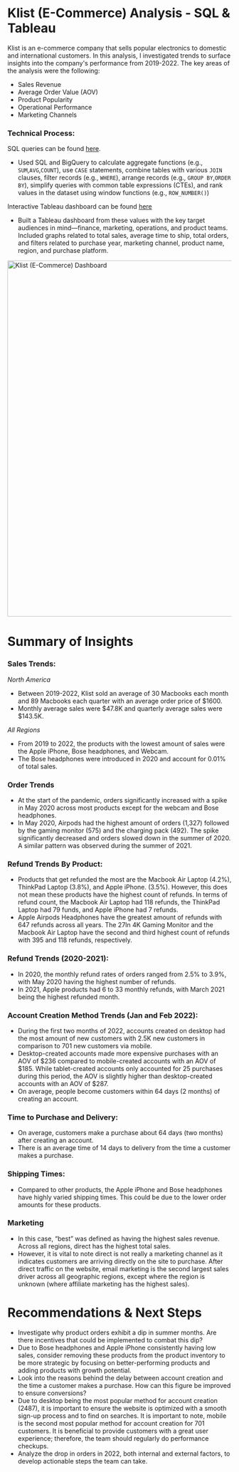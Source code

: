 # **Klist (E-Commerce) Analysis - SQL & Tableau**

Klist is an e-commerce company that sells popular electronics to domestic and international customers. In this analysis, I investigated trends to surface insights into the company's performance from 2019-2022. The key areas of the analysis were the following:

- Sales Revenue
- Average Order Value (AOV)
- Product Popularity
- Operational Performance
- Marketing Channels

### **Technical Process**:

SQL queries can be found [here](https://github.com/thisivlozano/klist-analysis-sql-tableau/blob/main/klist_queries.sql). 
- Used SQL and BigQuery to calculate aggregate functions (e.g., `SUM`,`AVG`,`COUNT`), use `CASE` statements, combine tables with various `JOIN` clauses, filter records (e.g., `WHERE`), arrange records (e.g., `GROUP BY`,`ORDER BY`), simplify queries with common table expressions (CTEs), and rank values in the dataset using window functions (e.g., `ROW_NUMBER()`)

Interactive Tableau dashboard can be found [here](https://public.tableau.com/app/profile/vl8808/viz/KlistE-CommerceDashboard/Dashboard)
- Built a Tableau dashboard from these values with the key target audiences in mind—finance, marketing, operations, and product teams. Included graphs related to total sales, average time to ship, total orders, and filters related to purchase year, marketing channel, product name, region, and purchase platform.

<img width="800" alt="Klist (E-Commerce) Dashboard" src="https://github.com/thisivlozano/klist-analysis-sql-tableau/assets/136519035/b97ef51a-90c0-4d56-9faf-d441bf481b88">

# **Summary of Insights**

### **Sales Trends**: 

*North America*
- Between 2019-2022, Klist sold an average of 30 Macbooks each month and 89 Macbooks each quarter with an average order price of $1600.
- Monthly average sales were $47.8K and quarterly average sales were $143.5K.

*All Regions*
- From 2019 to 2022, the products with the lowest amount of sales were the Apple iPhone, Bose headphones, and Webcam.
- The Bose headphones were introduced in 2020 and account for 0.01% of total sales.

### **Order Trends**
- At the start of the pandemic, orders significantly increased with a spike in May 2020 across most products except for the webcam and Bose headphones.
- In May 2020, Airpods had the highest amount of orders (1,327) followed by the gaming monitor (575) and the charging pack (492). The spike significantly decreased and orders slowed down in the summer of 2020. A similar pattern was observed during the summer of 2021.

### **Refund Trends By Product**: 
- Products that get refunded the most are the Macbook Air Laptop (4.2%), ThinkPad Laptop (3.8%), and Apple iPhone. (3.5%). However, this does not mean these products have the highest count of refunds. In terms of refund count, the Macbook Air Laptop had 118 refunds, the ThinkPad Laptop had 79 funds, and Apple iPhone had 7 refunds. 
- Apple Airpods Headphones have the greatest amount of refunds with 647 refunds across all years. The 27In 4K Gaming Monitor and the Macbook Air Laptop have the second and third highest count of refunds with 395 and 118 refunds, respectively.

### **Refund Trends (2020-2021)**: 
- In 2020, the monthly refund rates of orders ranged from 2.5% to 3.9%, with May 2020 having the highest number of refunds.
- In 2021, Apple products had 6 to 33 monthly refunds, with March 2021 being the highest refunded month.

### **Account Creation Method Trends (Jan and Feb 2022)**:
- During the first two months of 2022, accounts created on desktop had the most amount of new customers with 2.5K new customers in comparison to 701 new customers via mobile. 
- Desktop-created accounts made more expensive purchases with an AOV of $236 compared to mobile-created accounts with an AOV of $185. While tablet-created accounts only accounted for 25 purchases during this period, the AOV is slightly higher than desktop-created accounts with an AOV of $287.
- On average, people become customers within 64 days (2 months) of creating an account.

### **Time to Purchase and Delivery**:
- On average, customers make a purchase about 64 days (two months) after creating an account.
- There is an average time of 14 days to delivery from the time a customer makes a purchase.

### **Shipping Times**:
- Compared to other products, the Apple iPhone and Bose headphones have highly varied shipping times. This could be due to the lower order amounts for these products.

### **Marketing**
- In this case, “best” was defined as having the highest sales revenue. Across all regions, direct has the highest total sales. 
- However, it is vital to note direct is not really a marketing channel as it indicates customers are arriving directly on the site to purchase. After direct traffic on the website, email marketing is the second largest sales driver across all geographic regions, except where the region is unknown (where affiliate marketing has the highest sales).

# **Recommendations & Next Steps**
- Investigate why product orders exhibit a dip in summer months. Are there incentives that could be implemented to combat this dip?
- Due to Bose headphones and Apple iPhone consistently having low sales, consider removing these products from the product inventory to be more strategic by focusing on better-performing products and adding products with growth potential.
- Look into the reasons behind the delay between account creation and the time a customer makes a purchase. How can this figure be improved to ensure conversions?
- Due to desktop being the most popular method for account creation (2487), it is important to ensure the website is optimized with a smooth sign-up process and to find on searches. It is important to note, mobile is the second most popular method for account creation for 701 customers. It is beneficial to provide customers with a great user experience; therefore, the team should regularly do performance checkups.
- Analyze the drop in orders in 2022, both internal and external factors, to develop actionable steps the team can take.
